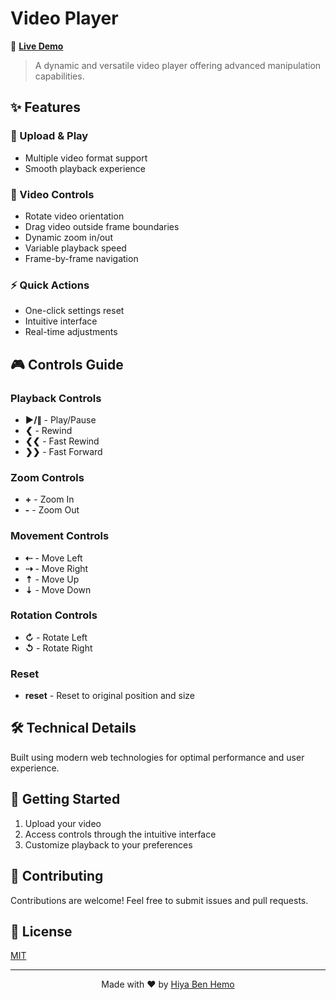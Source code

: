 # Video Player

🔗 **[Live Demo](https://hiyabh.github.io/Video_Player/index.html)**

> A dynamic and versatile video player offering advanced manipulation capabilities.

## ✨ Features

### 🎥 Upload & Play
- Multiple video format support
- Smooth playback experience

### 🔄 Video Controls
- Rotate video orientation
- Drag video outside frame boundaries  
- Dynamic zoom in/out
- Variable playback speed
- Frame-by-frame navigation

### ⚡ Quick Actions
- One-click settings reset
- Intuitive interface
- Real-time adjustments

## 🎮 Controls Guide

### Playback Controls
- **▶/∥** - Play/Pause
- **❮** - Rewind
- **❮❮** - Fast Rewind
- **❯❯** - Fast Forward

### Zoom Controls
- **+** - Zoom In
- **-** - Zoom Out

### Movement Controls
- **⇠** - Move Left
- **⇢** - Move Right
- **⇡** - Move Up
- **⇣** - Move Down

### Rotation Controls
- **↻** - Rotate Left
- **↺** - Rotate Right

### Reset
- **reset** - Reset to original position and size

## 🛠️ Technical Details
Built using modern web technologies for optimal performance and user experience.

## 🚀 Getting Started
1. Upload your video
2. Access controls through the intuitive interface
3. Customize playback to your preferences

## 🤝 Contributing
Contributions are welcome! Feel free to submit issues and pull requests.

## 📝 License
[MIT](https://choosealicense.com/licenses/mit/)

---
<div align="center">
Made with ❤️ by <a href="https://github.com/HiyaBH">Hiya Ben Hemo</a>
</div>
